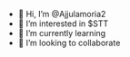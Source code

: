 - 👋 Hi, I’m @Ajjulamoria2
- 👀 I’m interested in $STT
- 🌱 I’m currently learning
- 💞️ I’m looking to collaborate 


<!---
Ajjulamoria2/Ajjulamoria2 is a ✨ special ✨ repository because its `README.md` (this file) appears on your GitHub profile.
You can click the Preview link to take a look at your changes.
--->

